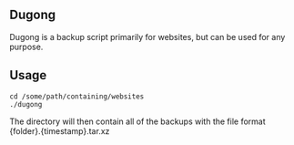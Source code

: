## Dugong

Dugong is a backup script primarily for websites, but can be used for any purpose.

## Usage

	cd /some/path/containing/websites
	./dugong

The directory will then contain all of the backups with the file format {folder}.{timestamp}.tar.xz
